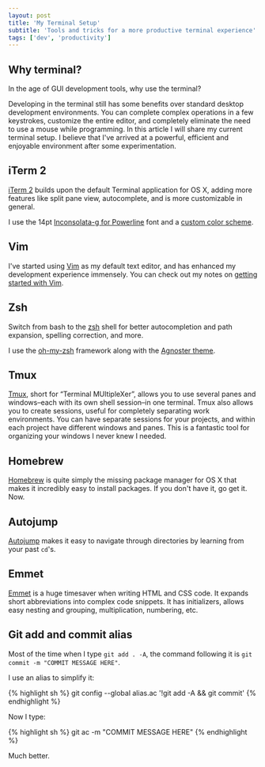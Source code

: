 ```yaml
---
layout: post
title: 'My Terminal Setup'
subtitle: 'Tools and tricks for a more productive terminal experience'
tags: ['dev', 'productivity']
---
```


## Why terminal?

In the age of GUI development tools, why use the terminal?

Developing in the terminal still has some benefits over standard desktop development environments. You can complete complex operations in a few keystrokes, customize the entire editor, and completely eliminate the need to use a mouse while programming. In this article I will share my current terminal setup. I believe that I've arrived at a powerful, efficient and enjoyable environment after some experimentation.

## iTerm 2

[iTerm 2](http://iterm2.com/) builds upon the default Terminal application for OS X, adding more features like split pane view, autocomplete, and is more customizable in general.

I use the 14pt [Inconsolata-g for Powerline](https://github.com/powerline/fonts/tree/master/Inconsolata-g) font and a [custom color scheme](https://github.com/raichur/iterm-color-scheme).

## Vim

I've started using [Vim](http://www.vim.org/) as my default text editor, and has enhanced my development experience immensely. You can check out my notes on [getting started with Vim](http://github.com/raichur/vim-notes).


## Zsh

Switch from bash to the [zsh](http://www.zsh.org/) shell for better autocompletion and path expansion, spelling correction, and more.

I use the [oh-my-zsh](https://github.com/robbyrussell/oh-my-zsh) framework along with the [Agnoster theme](https://gist.github.com/agnoster/3712874).

## Tmux

[Tmux](https://tmux.github.io/), short for “Terminal MUltipleXer”, allows you to use several panes and windows–each with its own shell session–in one terminal. Tmux also allows you to create sessions, useful for completely separating work environments. You can have separate sessions for your projects, and within each project have different windows and panes. This is a fantastic tool for organizing your windows I never knew I needed.

## Homebrew

[Homebrew](http://brew.sh/) is quite simply the missing package manager for OS X that makes it incredibly easy to install packages. If you don't have it, go get it. Now.

## Autojump

[Autojump](https://github.com/joelthelion/autojump) makes it easy to navigate through directories by learning from your past ``cd``'s.

## Emmet

[Emmet](http://emmet.io/) is a huge timesaver when writing HTML and CSS code. It expands short abbreviations into complex code snippets. It has initializers, allows easy nesting and grouping, multiplication, numbering, etc.

## Git add and commit alias

Most of the time when I type ``git add . -A``, the command following it is ``git commit -m "COMMIT MESSAGE HERE"``.

I use an alias to simplify it:

{% highlight sh %}
git config --global alias.ac '!git add -A && git commit'
{% endhighlight %}

Now I type:

{% highlight sh %}
git ac -m "COMMIT MESSAGE HERE"
{% endhighlight %}

Much better.
